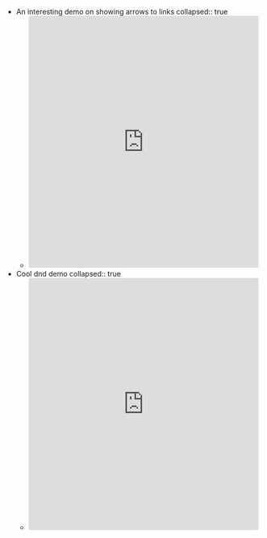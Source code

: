 - An interesting demo on showing arrows to links
  collapsed:: true
	- <iframe src="https://codesandbox.io/embed/shitty-arrows-2cgrf?codemirror=1&fontsize=14&hidenavigation=1&theme=dark"
	       style="width:100%; height:500px; border:0; border-radius: 4px; overflow:hidden;"
	       title="shitty-arrows"
	       allow="accelerometer; ambient-light-sensor; camera; encrypted-media; geolocation; gyroscope; hid; microphone; midi; payment; usb; vr; xr-spatial-tracking"
	       sandbox="allow-forms allow-modals allow-popups allow-presentation allow-same-origin allow-scripts"
	     ></iframe>
- Cool dnd demo
  collapsed:: true
	- <iframe src="https://codesandbox.io/embed/framer-motion-drag-and-drop-d7en2?codemirror=1&fontsize=14&hidenavigation=1&theme=dark"
	       style="width:100%; height:500px; border:0; border-radius: 4px; overflow:hidden;"
	       title="framer-motion-drag-and-drop"
	       allow="accelerometer; ambient-light-sensor; camera; encrypted-media; geolocation; gyroscope; hid; microphone; midi; payment; usb; vr; xr-spatial-tracking"
	       sandbox="allow-forms allow-modals allow-popups allow-presentation allow-same-origin allow-scripts"
	     ></iframe>